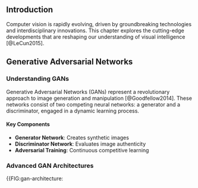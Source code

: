 ## Introduction

Computer vision is rapidly evolving, driven by groundbreaking technologies and interdisciplinary innovations. This chapter explores the cutting-edge developments that are reshaping our understanding of visual intelligence [@LeCun2015].

## Generative Adversarial Networks

### Understanding GANs
Generative Adversarial Networks (GANs) represent a revolutionary approach to image generation and manipulation [@Goodfellow2014]. These networks consist of two competing neural networks: a generator and a discriminator, engaged in a dynamic learning process.

#### Key Components
- **Generator Network**: Creates synthetic images
- **Discriminator Network**: Evaluates image authenticity
- **Adversarial Training**: Continuous competitive learning

### Advanced GAN Architectures
{{FIG:gan-architecture: